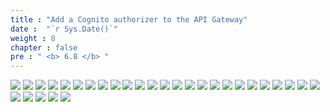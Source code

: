 ```yaml
---
title : "Add a Cognito authorizer to the API Gateway"
date :  "`r Sys.Date()`" 
weight : 8
chapter : false
pre : " <b> 6.8 </b> "
---
```


![](../../WorkShop2/06.identity/6.8.authorizer/390.png?featherlight=false&width=90pc)
![](../../WorkShop2/06.identity/6.8.authorizer/391.png?featherlight=false&width=90pc)
![](../../WorkShop2/06.identity/6.8.authorizer/392.png?featherlight=false&width=90pc)
![](../../WorkShop2/06.identity/6.8.authorizer/393.png?featherlight=false&width=90pc)
![](../../WorkShop2/06.identity/6.8.authorizer/394.png?featherlight=false&width=90pc)
![](../../WorkShop2/06.identity/6.8.authorizer/395.png?featherlight=false&width=90pc)
![](../../WorkShop2/06.identity/6.8.authorizer/396.png?featherlight=false&width=90pc)
![](../../WorkShop2/06.identity/6.8.authorizer/397.png?featherlight=false&width=90pc)
![](../../WorkShop2/06.identity/6.8.authorizer/398.png?featherlight=false&width=90pc)
![](../../WorkShop2/06.identity/6.8.authorizer/399.png?featherlight=false&width=90pc)
![](../../WorkShop2/06.identity/6.8.authorizer/400.png?featherlight=false&width=90pc)
![](../../WorkShop2/06.identity/6.8.authorizer/401.png?featherlight=false&width=90pc)
![](../../WorkShop2/06.identity/6.8.authorizer/402.png?featherlight=false&width=90pc)
![](../../WorkShop2/06.identity/6.8.authorizer/403.png?featherlight=false&width=90pc)
![](../../WorkShop2/06.identity/6.8.authorizer/404.png?featherlight=false&width=90pc)
![](../../WorkShop2/06.identity/6.8.authorizer/405.png?featherlight=false&width=90pc)
![](../../WorkShop2/06.identity/6.8.authorizer/406.png?featherlight=false&width=90pc)
![](../../WorkShop2/06.identity/6.8.authorizer/407.png?featherlight=false&width=90pc)
![](../../WorkShop2/06.identity/6.8.authorizer/408.png?featherlight=false&width=90pc)
![](../../WorkShop2/06.identity/6.8.authorizer/409.png?featherlight=false&width=90pc)
![](../../WorkShop2/06.identity/6.8.authorizer/410.png?featherlight=false&width=90pc)
![](../../WorkShop2/06.identity/6.8.authorizer/411.png?featherlight=false&width=90pc)
![](../../WorkShop2/06.identity/6.8.authorizer/412.png?featherlight=false&width=90pc)
![](../../WorkShop2/06.identity/6.8.authorizer/413.png?featherlight=false&width=90pc)
![](../../WorkShop2/06.identity/6.8.authorizer/414.png?featherlight=false&width=90pc)
![](../../WorkShop2/06.identity/6.8.authorizer/415.png?featherlight=false&width=90pc)
![](../../WorkShop2/06.identity/6.8.authorizer/416.png?featherlight=false&width=90pc)
![](../../WorkShop2/06.identity/6.8.authorizer/417.png?featherlight=false&width=90pc)
![](../../WorkShop2/06.identity/6.8.authorizer/418.png?featherlight=false&width=90pc)
![](../../WorkShop2/06.identity/6.8.authorizer/419.png?featherlight=false&width=90pc)